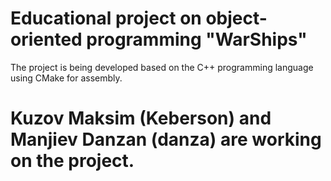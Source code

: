 # Educational project on object-oriented programming "WarShips"
The project is being developed based on the C++ programming language using CMake for assembly. 

# Kuzov Maksim (Keberson) and Manjiev Danzan (danza) are working on the project.
